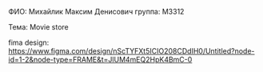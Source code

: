 ФИО: Михайлик Максим Денисович
группа: M3312

Тема: Movie store

fima design: https://www.figma.com/design/nScTYFXt5ICIO208CDdIH0/Untitled?node-id=1-2&node-type=FRAME&t=JlUM4mEQ2HpK4BmC-0
